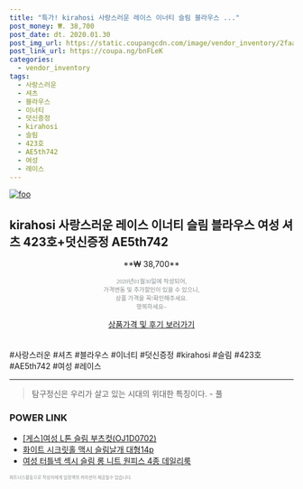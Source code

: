 ```yaml
--- 
title: "특가! kirahosi 사랑스러운 레이스 이너티 슬림 블라우스 ..." 
post_money: ₩. 38,700 
post_date: dt. 2020.01.30 
post_img_url: https://static.coupangcdn.com/image/vendor_inventory/2faa/542f4b0afcb2b7c70f07f789df7cf7a70c5080d69d813cac5c8e18947500.jpg 
post_link_url: https://coupa.ng/bnFLeK 
categories: 
  - vendor_inventory 
tags: 
  - 사랑스러운 
  - 셔츠 
  - 블라우스 
  - 이너티 
  - 덧신증정 
  - kirahosi 
  - 슬림 
  - 423호 
  - AE5th742 
  - 여성 
  - 레이스 
--- 
```

[![foo](https://static.coupangcdn.com/image/vendor_inventory/2faa/542f4b0afcb2b7c70f07f789df7cf7a70c5080d69d813cac5c8e18947500.jpg)](https://coupa.ng/bnFLeK) 

## kirahosi 사랑스러운 레이스 이너티 슬림 블라우스 여성 셔츠 423호+덧신증정 AE5th742 
<p style="text-align: center;">**₩ 38,700**</p> 
<p style="text-align: center;"><span style="color: #898c8f; font-family: Georgia,Times,serif; font-size: 0.75em;">2020년01월30일에 작성되어, <br>가격변동 및 추가할인이 있을 수 있으니,<br> 상품 가격을 꼭!확인해주세요.<br>행복하세요~</span> 
</p>	 
<div markdown="0" style="text-align: center;"><a href="https://coupa.ng/bnFLeK" class="btn btn--success">상품가격 및 후기 보러가기</a></div> 
<br><br> 
  #사랑스러운 #셔츠 #블라우스 #이너티 #덧신증정 #kirahosi #슬림 #423호 #AE5th742 #여성 #레이스 
<hr> 

> 탐구정신은 우리가 살고 있는 시대의 위대한 특징이다. - 풀 


### POWER LINK

* <a href="https://blog.naver.com/sakai111/221784169315" target="_blank">[게스]여성 L톤 슬림 부츠컷(OJ1D0702)</a>
* <a href="https://blog.naver.com/fasyy4321/221787845824" target="_blank">화이트 시크릿홀 맥시 슬림날개 대형14p</a>
* <a href="https://blog.naver.com/fasyy4321/221787282268" target="_blank">여성 터틀넥 섹시 슬림 롱 니트 원피스 4종 데일리룩</a>

<span style="color: #898c8f; font-family: Georgia,Times,serif; font-size: 0.55em;">파트너스활동으로 작성자에게 일정액의 커미션이 제공될수 있습니다.</span> 
